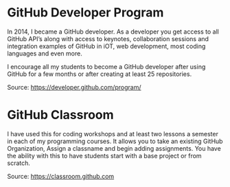 # GitHub Developer Program
In 2014, I became a GitHub developer.  As a developer you get access to all GitHub API’s along with access to keynotes, collaboration sessions and integration examples of GitHub in iOT, web development, most coding languages and even more.  

I encourage all my students to become a GitHub developer after using GitHub for a few months or after creating at least 25 repositories.

Source: https://developer.github.com/program/

# GitHub Classroom
I have used this for coding workshops and at least two lessons a semester in each of my programming courses. It allows you to take an existing GitHub Organization, Assign a classname and begin adding assignments. You have the ability with this to have students start with a base project or from scratch. 

Source: https://classroom.github.com
